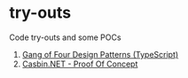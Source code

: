 # try-outs
Code try-outs and some POCs

1. [Gang of Four Design Patterns (TypeScript)](https://github.com/krishnaanaril/try-outs/tree/master/design-patterns)
2. [Casbin.NET - Proof Of Concept]()